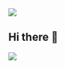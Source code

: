 <img src="https://capsule-render.vercel.app/api?type=Waving&color=A3D8FF&height=150&section=header" />

## Hi there 👋

<img src="https://capsule-render.vercel.app/api?type=Waving&color=A3D8FF&height=150&section=footer" />
